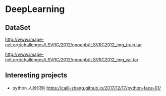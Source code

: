 # DeepLearning

## DataSet
http://www.image-net.org/challenges/LSVRC/2012/nnoupb/ILSVRC2012_img_train.tar

http://www.image-net.org/challenges/LSVRC/2012/nnoupb/ILSVRC2012_img_val.tar



## Interesting projects

* python 人脸识别
https://caili-zhang.github.io/2017/12/17/python-face-01/


